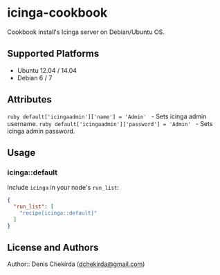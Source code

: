# icinga-cookbook
Cookbook install's Icinga server on Debian/Ubuntu OS.

## Supported Platforms
* Ubuntu 12.04 / 14.04
* Debian 6 / 7

## Attributes

```ruby default['icingaadmin']['name'] = 'Admin' ``` - Sets icinga admin username.
```ruby default['icingaadmin']['password'] = 'Admin' ``` - Sets icinga admin password. 

## Usage

### icinga::default

Include `icinga` in your node's `run_list`:

```json
{
  "run_list": [
    "recipe[icinga::default]"
  ]
}
```

## License and Authors

Author:: Denis Chekirda (<dchekirda@gmail.com>)
